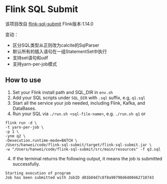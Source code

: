 # Flink SQL Submit
该项目改自 [flink-sql-submit](https://github.com/wuchong/flink-sql-submit)
Flink版本:1.14.0

变动：
- 区分SQL类型从正则改为calcite的SqlParser
- 默认所有的插入语句在一组StatementSet中执行
- 支持set语句和udf
- 支持yarn-per-job模式

## How to use

1. Set your Flink install path and SQL_DIR in `env.sh`
2. Add your SQL scripts under `SQL_DIR` with `.sql` suffix, e.g, `q1.sql`
3. Start all the service your job needed, including Flink, Kafka, and DataBases.
3. Run your SQL via `./run.sh <sql-file-name>`, e.g. `./run.sh q1` or
```
flink run -d \
-t yarn-per-job \
-p 1 \
-ynm q2 \
-Dexecution.runtime-mode=BATCH \
/Users/hanwei/code/flink-sql-submit/target/flink-sql-submit.jar \
-w "/Users/hanwei/code/flink-sql-submit/src/main/resources" -f q3.sql
```
4. If the terminal returns the following output, it means the job is submitted successfully.

```
Starting execution of program
Job has been submitted with JobID d01b04d7c8f8a90798d6400462718743
```



